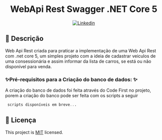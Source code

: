 <h1 align="center">WebApi Rest Swagger .NET Core 5 </h1>

<p align="center">
 <a href="https://www.linkedin.com/in/daniellimals/">
    <img alt="Linkedin" src="https://img.shields.io/badge/-Daniel%20Lima-0e76a8?label=Linkedin&logo=linkedin&style=flat-square"/>
  </a>
</p>


## :page_facing_up: Descrição

Web Api Rest criada para praticar a implementação de uma Web Api Rest com .net core 5, um simples projeto com a ideia de cadastrar veiculos de uma consessionária e assim informar da lista de carros, se está ou não disponível para venda.

### ✨Pré-requisitos para a Criação do banco de dados: ✨

A criação do banco de dados foi feita através do Code First no projeto, porem a criação do banco pode ser feita com os scripts a seguir
```sql server
 scripts disponíveis em breve...
```


## :closed_book: Licença

This project is [MIT](#) licensed.
